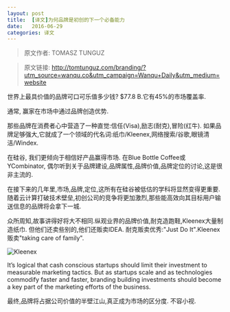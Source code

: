 ```yaml
---
layout: post
title:  [译文]为何品牌是初创的下一个必备能力
date:   2016-06-29
categories: 译文
---
```


> 原文作者: TOMASZ TUNGUZ

> 原文链接: http://tomtunguz.com/branding/?utm_source=wanqu.co&utm_campaign=Wanqu+Daily&utm_medium=website


世界上最具价值的品牌可口可乐值多少钱? $77.8 B.它有45%的市场覆盖率.

通常, 赢家在市场中通过品牌创造优势.

那些品牌在消费者心中营造了一种直觉:信任(Visa),励志(耐克),冒险(红牛).
如果品牌足够强大,它就成了一个领域的代名词:纸巾/Kleenex,网络搜索/谷歌,眼镜清洁/Windex.

在硅谷, 我们更倾向于相信好产品赢得市场.
在Blue Bottle Coffee或YCombinator, 偶尔听到关于品牌建设,品牌属性,品牌价值,品牌定位的讨论,这是很非主流的.

在接下来的几年里,市场,品牌,定位,这所有在硅谷被低估的学科将显然变得更重要.
随着云计算打破技术壁垒,初创公司的竞争将更加激烈,那些能高效向其目标用户输送信息的品牌将会拿下一城.

众所周知,故事讲得好将大不相同.纵观业界的品牌价值,耐克造跑鞋,Kleenex大量制造纸巾.
但他们还卖些别的,他们还贩卖IDEA. 耐克贩卖优秀:"Just Do It".Kleenex贩卖"taking care of family".


![Kleenex](/wiki/wiki/translate/2016-06-29-Kleenex.jpg)


It’s logical that cash conscious startups should limit their investment to measurable marketing tactics.
But as startups scale and as technologies commodify faster and faster, branding building investments should become a key part of the marketing efforts of the business.

最终,品牌将占据公司价值的半壁江山,真正成为市场的区分度.
不容小视.

